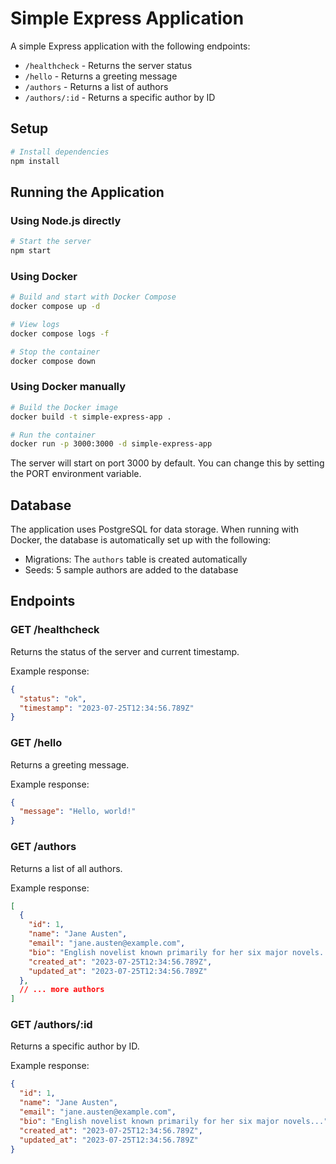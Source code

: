 # Simple Express Application

A simple Express application with the following endpoints:
- `/healthcheck` - Returns the server status
- `/hello` - Returns a greeting message
- `/authors` - Returns a list of authors
- `/authors/:id` - Returns a specific author by ID

## Setup

```bash
# Install dependencies
npm install
```

## Running the Application

### Using Node.js directly
```bash
# Start the server
npm start
```

### Using Docker
```bash
# Build and start with Docker Compose
docker compose up -d

# View logs
docker compose logs -f

# Stop the container
docker compose down
```

### Using Docker manually
```bash
# Build the Docker image
docker build -t simple-express-app .

# Run the container
docker run -p 3000:3000 -d simple-express-app
```

The server will start on port 3000 by default. You can change this by setting the PORT environment variable.

## Database

The application uses PostgreSQL for data storage. When running with Docker, the database is automatically set up with the following:

- Migrations: The `authors` table is created automatically
- Seeds: 5 sample authors are added to the database

## Endpoints

### GET /healthcheck
Returns the status of the server and current timestamp.

Example response:
```json
{
  "status": "ok",
  "timestamp": "2023-07-25T12:34:56.789Z"
}
```

### GET /hello
Returns a greeting message.

Example response:
```json
{
  "message": "Hello, world!"
}
```

### GET /authors
Returns a list of all authors.

Example response:
```json
[
  {
    "id": 1,
    "name": "Jane Austen",
    "email": "jane.austen@example.com",
    "bio": "English novelist known primarily for her six major novels...",
    "created_at": "2023-07-25T12:34:56.789Z",
    "updated_at": "2023-07-25T12:34:56.789Z"
  },
  // ... more authors
]
```

### GET /authors/:id
Returns a specific author by ID.

Example response:
```json
{
  "id": 1,
  "name": "Jane Austen",
  "email": "jane.austen@example.com",
  "bio": "English novelist known primarily for her six major novels...",
  "created_at": "2023-07-25T12:34:56.789Z",
  "updated_at": "2023-07-25T12:34:56.789Z"
}
```
